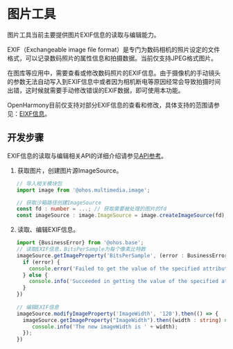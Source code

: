 # 图片工具

图片工具当前主要提供图片EXIF信息的读取与编辑能力。

EXIF（Exchangeable image file format）是专门为数码相机的照片设定的文件格式，可以记录数码照片的属性信息和拍摄数据。当前仅支持JPEG格式图片。

在图库等应用中，需要查看或修改数码照片的EXIF信息。由于摄像机的手动镜头的参数无法自动写入到EXIF信息中或者因为相机断电等原因经常会导致拍摄时间出错，这时候就需要手动修改错误的EXIF数据，即可使用本功能。

OpenHarmony目前仅支持对部分EXIF信息的查看和修改，具体支持的范围请参见：[EIXF信息](../reference/apis/js-apis-image.md#propertykey7)。

## 开发步骤

EXIF信息的读取与编辑相关API的详细介绍请参见[API参考](../reference/apis/js-apis-image.md#getimageproperty7)。

1. 获取图片，创建图片源ImageSource。

```ts
   // 导入相关模块包
   import image from '@ohos.multimedia.image';

   // 获取沙箱路径创建ImageSource
   const fd : number = ...; // 获取需要被处理的图片的fd
   const imageSource : image.ImageSource = image.createImageSource(fd);
   ```

2. 读取、编辑EXIF信息。

```ts
   import {BusinessError} from '@ohos.base';
   // 读取EXIF信息，BitsPerSample为每个像素比特数
   imageSource.getImageProperty('BitsPerSample', (error : BusinessError, data : string) => {
     if (error) {
       console.error('Failed to get the value of the specified attribute key of the image.And the error is: ' + error);
     } else {
       console.info('Succeeded in getting the value of the specified attribute key of the image ' + data);
     }
   })
   
   // 编辑EXIF信息
   imageSource.modifyImageProperty('ImageWidth', '120').then(() => {
     imageSource.getImageProperty("ImageWidth").then((width : string) => {
        console.info('The new imageWidth is ' + width);
     });
   })
   ```
